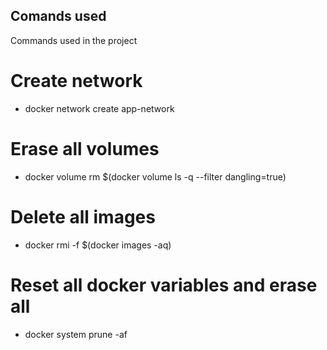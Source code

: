 ## Comands used

Commands used in the project

# Create network

- docker network create app-network

# Erase all volumes

- docker volume rm $(docker volume ls -q --filter dangling=true)

# Delete all images

- docker rmi -f $(docker images -aq)

# Reset all docker variables and erase all
 
- docker system prune -af